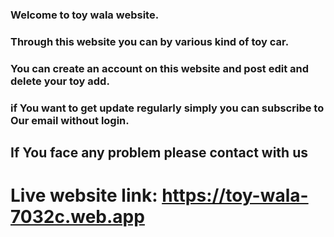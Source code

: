 ### Welcome to toy wala website.

### Through this website you can by various kind of toy car.
### You can create an account on this website and post edit and delete your toy add.
### if You want to get update regularly simply you can subscribe to Our email without login.


## If You face any problem please contact with us





# Live website link: https://toy-wala-7032c.web.app
